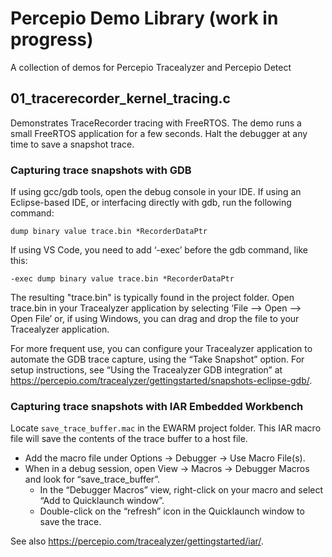 # Percepio Demo Library (work in progress)
A collection of demos for Percepio Tracealyzer and Percepio Detect

## 01_tracerecorder_kernel_tracing.c
Demonstrates TraceRecorder tracing with FreeRTOS. The demo runs a small FreeRTOS application for a few seconds. Halt the debugger at any time to save a snapshot trace.

### Capturing trace snapshots with GDB
If using gcc/gdb tools, open the debug console in your IDE. If using an Eclipse-based IDE, or interfacing directly with gdb, run the following command:
```
dump binary value trace.bin *RecorderDataPtr
```
If using VS Code, you need to add ‘-exec’ before the gdb command, like this:
```
-exec dump binary value trace.bin *RecorderDataPtr
```
The resulting "trace.bin" is typically found in the project folder. Open trace.bin in your Tracealyzer application by selecting ‘File –> Open –> Open File’ or, if using Windows, you can drag and drop the file to your Tracealyzer application.

For more frequent use, you can configure your Tracealyzer application to automate the GDB trace capture, using the “Take Snapshot” option. For setup instructions, see “Using the Tracealyzer GDB integration” at https://percepio.com/tracealyzer/gettingstarted/snapshots-eclipse-gdb/.

### Capturing trace snapshots with IAR Embedded Workbench
Locate `save_trace_buffer.mac` in the EWARM project folder. This IAR macro file will save the contents of the trace buffer to a host file.

* Add the macro file under Options -> Debugger -> Use Macro File(s).
* When in a debug session, open View -> Macros -> Debugger Macros and look for “save_trace_buffer”.
  - In the “Debugger Macros” view, right-click on your macro and select “Add to Quicklaunch window”. 
  - Double-click on the “refresh” icon in the Quicklaunch window to save the trace.

See also https://percepio.com/tracealyzer/gettingstarted/iar/.
